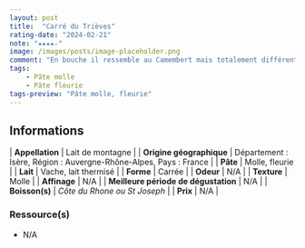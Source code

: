 ```yaml
---
layout: post
title:  "Carré du Trièves"
rating-date: "2024-02-21"
note: "★★★★☆"
image: /images/posts/image-placeholder.png
comment: "En bouche il ressemble au Camembert mais totalement différent au niveau du goût. Bien parfumé avec une note sur la fin de fromage de chèvre sec, il pique le palais. Belle découverte !"
tags:
    - Pâte molle
    - Pâte fleurie
tags-preview: "Pâte molle, fleurie"
---
```


## Informations

| **Appellation** | Lait de montagne |
| **Origine géographique** | Département : Isère, Région : Auvergne-Rhône-Alpes, Pays : France  |
| **Pâte** | Molle, fleurie |
| **Lait** | Vache, lait thermisé |
| **Forme** | Carrée |
| **Odeur** | N/A |
| **Texture** | Molle |
| **Affinage** | N/A |
| **Meilleure période de dégustation** | N/A |
| **Boisson(s)** | *Côte du Rhone ou St Joseph* |
| **Prix** | N/A |

### Ressource(s)
* N/A